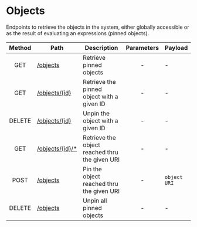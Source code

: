 # Objects

Endpoints to retrieve the objects in the system, either globally accessible or as the result of evaluating an expressions (pinned objects).

| Method | Path                                | Description                                   | Parameters | Payload      |
| :----: | ----------------------------------- | --------------------------------------------- | :--------: | ------------ |
|  GET   | [/objects](get.md)                  | Retrieve pinned objects                        |     -      | -            |
|  GET   | [/objects/{id}](id/get.md)          | Retrieve the pinned object with a given ID    |     -      | -            |
| DELETE | [/objects/{id}](id/delete.md)       | Unpin the object with a given ID              |     -      | -            |
|  GET   | [/objects/{id}/\*](id/slots/get.md) | Retrieve the object reached thru the given URI |     -      | -            |
|  POST  | [/objects](post.md)                 | Pin the object reached thru the given URI     |     -      | `object URI` |
| DELETE | [/objects](delete.md)               | Unpin all pinned objects                      |     -      | -            |

